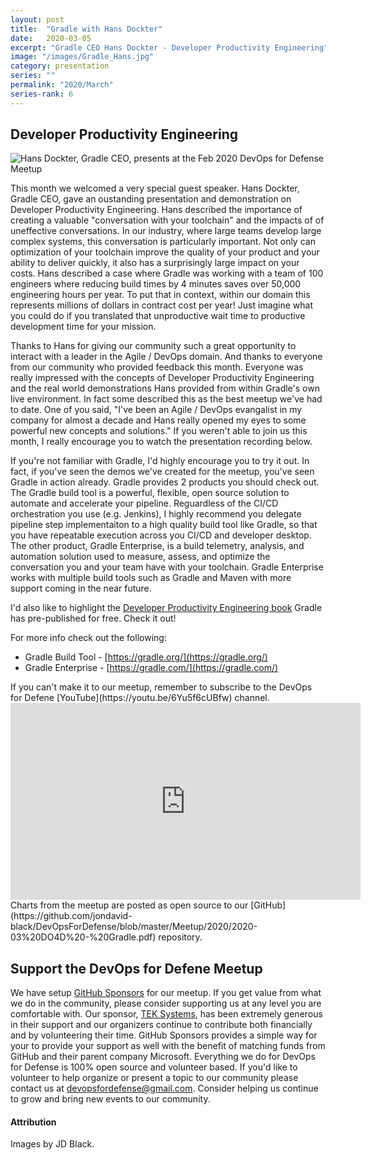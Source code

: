 ```yaml
---
layout: post
title:  "Gradle with Hans Dockter"
date:   2020-03-05
excerpt: "Gradle CEO Hans Dockter - Developer Productivity Engineering"
image: "/images/Gradle_Hans.jpg"
category: presentation
series: ""
permalink: "2020/March"
series-rank: 6
---
```


## Developer Productivity Engineering

<div class="image right"><img src="/images/Gradle_Hans_Dockter.jpg" alt="Hans Dockter, Gradle CEO, presents at the Feb 2020 DevOps for Defense Meetup"></div>

This month we welcomed a very special guest speaker. Hans Dockter, Gradle CEO, gave an oustanding presentation and demonstration on Developer Productivity Engineering.  Hans described the importance of creating a valuable "conversation with your toolchain" and the impacts of of uneffective conversations.  In our industry, where large teams develop large complex systems, this conversation is particularly important.  Not only can optimization of your toolchain improve the quality of your product and your ability to deliver quickly, it also has a surprisingly large impact on your costs.  Hans described a case where Gradle was working with a team of 100 engineers where reducing build times by 4 minutes saves over 50,000 engineering hours per year.  To put that in context, within our domain this represents millions of dollars in contract cost per year!  Just imagine what you could do if you translated that unproductive wait time to productive development time for your mission.

Thanks to Hans for giving our community such a great opportunity to interact with a leader in the Agile / DevOps domain.  And thanks to everyone from our community who provided feedback this month.  Everyone was really impressed with the concepts of Developer Productivity Engineering and the real world demonstrations Hans provided from within Gradle's own live environment.  In fact some described this as the best meetup we've had to date.  One of you said, "I've been an Agile / DevOps evangalist in my company for almost a decade and Hans really opened my eyes to some powerful new concepts and solutions."  If you weren't able to join us this month, I really encourage you to watch the presentation recording below.

If you're not familiar with Gradle, I'd highly encourage you to try it out.  In fact, if you've seen the demos we've created for the meetup, you've seen Gradle in action already.  Gradle provides 2 products you should check out.  The Gradle build tool is a powerful, flexible, open source solution to automate and accelerate your pipeline.  Reguardless of the CI/CD orchestration you use (e.g. Jenkins), I highly recommend you delegate pipeline step implementaiton to a high quality build tool like Gradle, so that you have repeatable execution across you CI/CD and developer desktop.  The other product, Gradle Enterprise, is a build telemetry, analysis, and automation solution used to measure, assess, and optimize the conversation you and your team have with your toolchain.  Gradle Enterprise works with multiple build tools such as Gradle and Maven with more support coming in the near future.

I'd also like to highlight the [Developer Productivity Engineering book](https://gradle.com/developer-productivity-engineering/) Gradle has pre-published for free.  Check it out!

For more info check out the following:
- Gradle Build Tool - [https://gradle.org/](https://gradle.org/)
- Gradle Enterprise - [https://gradle.com/](https://gradle.com/)

<div class="box" markdown="1">
If you can't make it to our meetup, remember to subscribe to the DevOps for Defene [YouTube](https://youtu.be/6Yu5f6cUBfw) channel. 

<iframe width="560" height="315" src="https://youtu.be/ZFUakpb5SOQ" frameborder="0" allow="accelerometer; autoplay; encrypted-media; gyroscope; picture-in-picture" allowfullscreen></iframe>
</div>

<div class="box" markdown="1">
Charts from the meetup are posted as open source to our [GitHub](https://github.com/jondavid-black/DevOpsForDefense/blob/master/Meetup/2020/2020-03%20DO4D%20-%20Gradle.pdf) repository. 
</div>

## Support the DevOps for Defene Meetup

We have setup [GitHub Sponsors](https://github.com/jondavid-black) for our meetup.  If you get value from what we do in the community, please consider supporting us at any level you are comfortable with.  Our sponsor, [TEK Systems](https://www.teksystems.com/en), has been extremely generous in their support and our organizers continue to contribute both financially and by volunteering their time.  GitHub Sponsors provides a simple way for your to provide your support as well with the benefit of matching funds from GitHub and their parent company Microsoft.  Everything we do for DevOps for Defense is 100% open source and volunteer based. If you'd like to volunteer to help organize or present a topic to our community please contact us at devopsfordefense@gmail.com. Consider helping us continue to grow and bring new events to our community. 


#### Attribution

Images by JD Black.